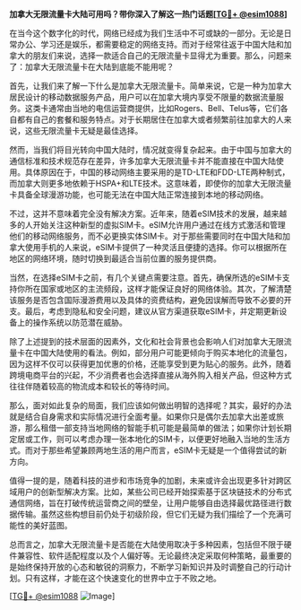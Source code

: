 **加拿大无限流量卡大陆可用吗？带你深入了解这一热门话题[[TG💪+ @esim1088](https://t.me/s/esim1088)]**

在当今这个数字化的时代，网络已经成为我们生活中不可或缺的一部分。无论是日常办公、学习还是娱乐，都需要稳定的网络支持。而对于经常往返于中国大陆和加拿大的朋友们来说，选择一款适合自己的无限流量卡显得尤为重要。那么，问题来了：加拿大无限流量卡在大陆到底能不能用呢？

首先，让我们来了解一下什么是加拿大无限流量卡。简单来说，它是一种为加拿大居民设计的移动数据服务产品，用户可以在加拿大境内享受不限量的数据流量服务。这类卡通常由当地的电信运营商提供，比如Rogers、Bell、Telus等，它们各自都有自己的套餐和服务特点。对于长期居住在加拿大或者频繁前往加拿大的人来说，这些无限流量卡无疑是最佳选择。

然而，当我们将目光转向中国大陆时，情况就变得复杂起来。由于中国与加拿大的通信标准和技术规范存在差异，许多加拿大无限流量卡并不能直接在中国大陆使用。具体原因在于，中国的移动网络主要采用的是TD-LTE和FDD-LTE两种制式，而加拿大则更多地依赖于HSPA+和LTE技术。这意味着，即使你的加拿大无限流量卡具备全球漫游功能，也可能无法在中国大陆正常连接到本地的移动网络。

不过，这并不意味着完全没有解决方案。近年来，随着eSIM技术的发展，越来越多的人开始关注这种新型的虚拟SIM卡。eSIM允许用户通过在线方式激活和管理他们的移动网络服务，而不必更换实体SIM卡。对于那些需要同时在中国大陆和加拿大使用手机的人来说，eSIM卡提供了一种灵活且便捷的选择。你可以根据所在地区的网络环境，随时切换到最适合当前位置的服务提供商。

当然，在选择eSIM卡之前，有几个关键点需要注意。首先，确保所选的eSIM卡支持你所在国家或地区的主流频段，这样才能保证良好的网络体验。其次，了解清楚该服务是否包含国际漫游费用以及具体的资费结构，避免因误解而导致不必要的开支。最后，考虑到隐私和安全问题，建议从官方渠道获取eSIM卡，并定期更新设备上的操作系统以防范潜在威胁。

除了上述提到的技术层面的因素外，文化和社会背景也会影响人们对加拿大无限流量卡在中国大陆使用的看法。例如，部分用户可能更倾向于购买本地化的流量包，因为这样不仅可以获得更加优惠的价格，还能享受到更为贴心的服务。此外，随着跨境电商平台的兴起，不少消费者也会选择直接从海外购入相关产品，但这种方式往往伴随着较高的物流成本和较长的等待时间。

那么，面对如此复杂的局面，我们应该如何做出明智的选择呢？其实，最好的办法就是结合自身需求和实际情况进行全面考量。如果你只是偶尔去加拿大出差或旅游，那么租借一部支持当地网络的智能手机可能是最简单的做法；如果你计划长期定居或工作，则可以考虑办理一张本地化的SIM卡，以便更好地融入当地的生活方式。而对于那些希望兼顾两地生活的用户而言，eSIM卡无疑是一个值得尝试的新方向。

值得一提的是，随着科技的进步和市场竞争的加剧，未来或许会出现更多针对跨区域用户的创新型解决方案。比如，某些公司已经开始探索基于区块链技术的分布式通信网络，旨在打破传统运营商之间的壁垒，让用户能够自由选择最优路径进行数据传输。虽然这些构想目前仍处于初级阶段，但它们无疑为我们描绘了一个充满可能性的美好蓝图。

总而言之，加拿大无限流量卡是否能在大陆使用取决于多种因素，包括但不限于硬件兼容性、软件适配程度以及个人偏好等。无论最终决定采取何种策略，最重要的是始终保持开放的心态和敏锐的洞察力，不断学习新知识并及时调整自己的行动计划。只有这样，才能在这个快速变化的世界中立于不败之地。

[[TG💪+ @esim1088](https://t.me/s/esim1088) ![Image](https://i.postimg.cc/4NQfJmqS/Snipaste-2025-05-13-00-14-12.png)]